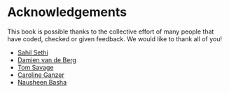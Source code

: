 # Acknowledgements

This book is possible thanks to the collective effort of many people that have coded, checked or given feedback. We would like to 
thank all of you!

* [Sahil Sethi](https://www.mpi-magdeburg.mpg.de/person/123273/2316)
* [Damien van de Berg](https://dv516.github.io/)
* [Tom Savage](https://tom-savage.co.uk/)
* [Caroline Ganzer](https://www.mpi-magdeburg.mpg.de/person/126003/1681423)
* [Nausheen Basha](https://www.linkedin.com/in/nausheenbasha/?originalSubdomain=uk)
